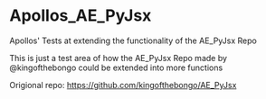 # Apollos_AE_PyJsx
Apollos' Tests at extending the functionality of the AE_PyJsx Repo

This is just a test area of how the AE_PyJsx Repo made by @kingofthebongo could be extended into more functions

Origional repo: https://github.com/kingofthebongo/AE_PyJsx
